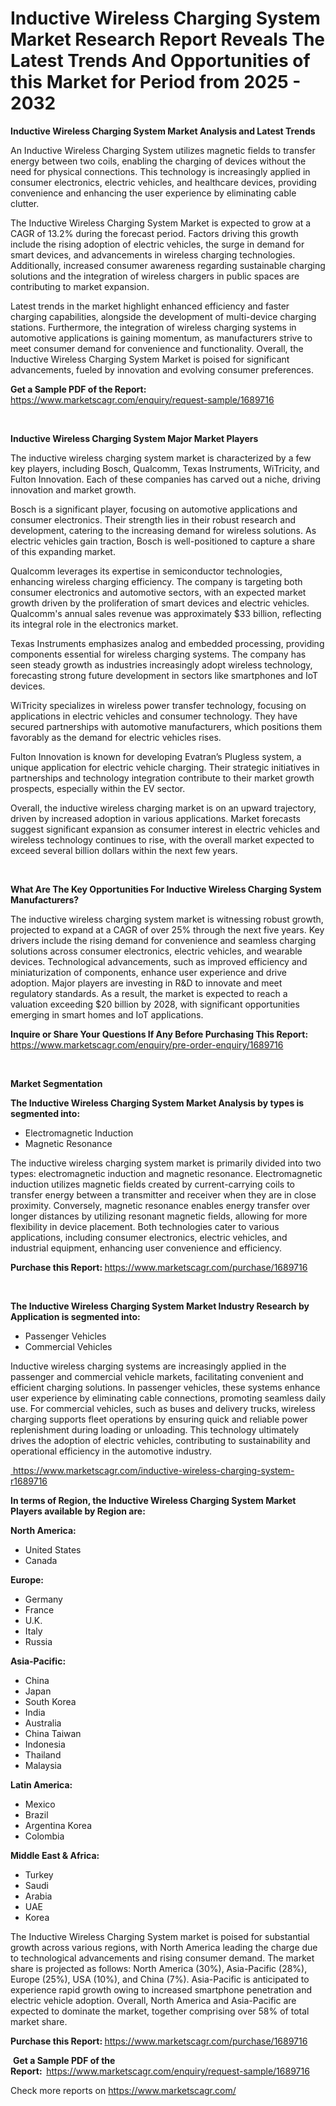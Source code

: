 <p><h1>Inductive Wireless Charging System Market Research Report Reveals The Latest Trends And Opportunities of this Market for Period from 2025 - 2032</h1></p><p><strong>Inductive Wireless Charging System Market Analysis and Latest Trends</strong></p>
<p><p>An Inductive Wireless Charging System utilizes magnetic fields to transfer energy between two coils, enabling the charging of devices without the need for physical connections. This technology is increasingly applied in consumer electronics, electric vehicles, and healthcare devices, providing convenience and enhancing the user experience by eliminating cable clutter.</p><p>The Inductive Wireless Charging System Market is expected to grow at a CAGR of 13.2% during the forecast period. Factors driving this growth include the rising adoption of electric vehicles, the surge in demand for smart devices, and advancements in wireless charging technologies. Additionally, increased consumer awareness regarding sustainable charging solutions and the integration of wireless chargers in public spaces are contributing to market expansion.</p><p>Latest trends in the market highlight enhanced efficiency and faster charging capabilities, alongside the development of multi-device charging stations. Furthermore, the integration of wireless charging systems in automotive applications is gaining momentum, as manufacturers strive to meet consumer demand for convenience and functionality. Overall, the Inductive Wireless Charging System Market is poised for significant advancements, fueled by innovation and evolving consumer preferences.</p></p>
<p><strong>Get a Sample PDF of the Report:&nbsp;</strong> <a href="https://www.marketscagr.com/enquiry/request-sample/1689716?utm_campaign=1889&utm_medium=2&utm_source=Github&utm_content=ia&utm_term=07012025&utm_id=inductive-wireless-charging-system">https://www.marketscagr.com/enquiry/request-sample/1689716</a></p>
<p>&nbsp;</p>
<p><strong>Inductive Wireless Charging System Major Market Players</strong></p>
<p><p>The inductive wireless charging system market is characterized by a few key players, including Bosch, Qualcomm, Texas Instruments, WiTricity, and Fulton Innovation. Each of these companies has carved out a niche, driving innovation and market growth.</p><p>Bosch is a significant player, focusing on automotive applications and consumer electronics. Their strength lies in their robust research and development, catering to the increasing demand for wireless solutions. As electric vehicles gain traction, Bosch is well-positioned to capture a share of this expanding market.</p><p>Qualcomm leverages its expertise in semiconductor technologies, enhancing wireless charging efficiency. The company is targeting both consumer electronics and automotive sectors, with an expected market growth driven by the proliferation of smart devices and electric vehicles. Qualcomm's annual sales revenue was approximately $33 billion, reflecting its integral role in the electronics market.</p><p>Texas Instruments emphasizes analog and embedded processing, providing components essential for wireless charging systems. The company has seen steady growth as industries increasingly adopt wireless technology, forecasting strong future development in sectors like smartphones and IoT devices.</p><p>WiTricity specializes in wireless power transfer technology, focusing on applications in electric vehicles and consumer technology. They have secured partnerships with automotive manufacturers, which positions them favorably as the demand for electric vehicles rises.</p><p>Fulton Innovation is known for developing Evatran’s Plugless system, a unique application for electric vehicle charging. Their strategic initiatives in partnerships and technology integration contribute to their market growth prospects, especially within the EV sector.</p><p>Overall, the inductive wireless charging market is on an upward trajectory, driven by increased adoption in various applications. Market forecasts suggest significant expansion as consumer interest in electric vehicles and wireless technology continues to rise, with the overall market expected to exceed several billion dollars within the next few years.</p></p>
<p>&nbsp;</p>
<p><strong>What Are The Key Opportunities For Inductive Wireless Charging System Manufacturers?</strong></p>
<p><p>The inductive wireless charging system market is witnessing robust growth, projected to expand at a CAGR of over 25% through the next five years. Key drivers include the rising demand for convenience and seamless charging solutions across consumer electronics, electric vehicles, and wearable devices. Technological advancements, such as improved efficiency and miniaturization of components, enhance user experience and drive adoption. Major players are investing in R&D to innovate and meet regulatory standards. As a result, the market is expected to reach a valuation exceeding $20 billion by 2028, with significant opportunities emerging in smart homes and IoT applications.</p></p>
<p><strong>Inquire or Share Your Questions If Any Before Purchasing This Report:</strong> <a href="https://www.marketscagr.com/enquiry/pre-order-enquiry/1689716?utm_campaign=1889&utm_medium=2&utm_source=Github&utm_content=ia&utm_term=07012025&utm_id=inductive-wireless-charging-system">https://www.marketscagr.com/enquiry/pre-order-enquiry/1689716</a></p>
<p>&nbsp;</p>
<p><strong>Market Segmentation</strong></p>
<p><strong>The Inductive Wireless Charging System Market Analysis by types is segmented into:</strong></p>
<p><ul><li>Electromagnetic Induction</li><li>Magnetic Resonance</li></ul></p>
<p><p>The inductive wireless charging system market is primarily divided into two types: electromagnetic induction and magnetic resonance. Electromagnetic induction utilizes magnetic fields created by current-carrying coils to transfer energy between a transmitter and receiver when they are in close proximity. Conversely, magnetic resonance enables energy transfer over longer distances by utilizing resonant magnetic fields, allowing for more flexibility in device placement. Both technologies cater to various applications, including consumer electronics, electric vehicles, and industrial equipment, enhancing user convenience and efficiency.</p></p>
<p><strong>Purchase this Report:&nbsp;</strong><a href="https://www.marketscagr.com/purchase/1689716?utm_campaign=1889&utm_medium=2&utm_source=Github&utm_content=ia&utm_term=07012025&utm_id=inductive-wireless-charging-system">https://www.marketscagr.com/purchase/1689716</a></p>
<p>&nbsp;</p>
<p><strong>The Inductive Wireless Charging System Market Industry Research by Application is segmented into:</strong></p>
<p><ul><li>Passenger Vehicles</li><li>Commercial Vehicles</li></ul></p>
<p><p>Inductive wireless charging systems are increasingly applied in the passenger and commercial vehicle markets, facilitating convenient and efficient charging solutions. In passenger vehicles, these systems enhance user experience by eliminating cable connections, promoting seamless daily use. For commercial vehicles, such as buses and delivery trucks, wireless charging supports fleet operations by ensuring quick and reliable power replenishment during loading or unloading. This technology ultimately drives the adoption of electric vehicles, contributing to sustainability and operational efficiency in the automotive industry.</p></p>
<p><a href="https://www.marketscagr.com/inductive-wireless-charging-system-r1689716?utm_campaign=1889&utm_medium=2&utm_source=Github&utm_content=ia&utm_term=07012025&utm_id=inductive-wireless-charging-system">&nbsp;https://www.marketscagr.com/inductive-wireless-charging-system-r1689716</a></p>
<p><strong>In terms of Region, the Inductive Wireless Charging System Market Players available by Region are:</strong></p>
<p>
    <p> <strong> North America: </strong>
        <ul>
            <li>United States</li>
            <li>Canada</li>
        </ul>
        </p> 
    <p> <strong> Europe: </strong>
        <ul>
            <li>Germany</li>
            <li>France</li>
            <li>U.K.</li>
            <li>Italy</li>
            <li>Russia</li>
        </ul>
        </p> 
    <p> <strong> Asia-Pacific: </strong>
        <ul>
            <li>China</li>
            <li>Japan</li>
            <li>South Korea</li>
            <li>India</li>
            <li>Australia</li>
            <li>China Taiwan</li>
            <li>Indonesia</li>
            <li>Thailand</li>
            <li>Malaysia</li>
        </ul>
        </p> 
    <p> <strong> Latin America: </strong>
        <ul>
            <li>Mexico</li>
            <li>Brazil</li>
            <li>Argentina Korea</li>
            <li>Colombia</li>
        </ul>
        </p> 
    <p> <strong> Middle East & Africa: </strong>
        <ul>
            <li>Turkey</li>
            <li>Saudi</li>
            <li>Arabia</li>
            <li>UAE</li>
            <li>Korea</li>
        </ul>
    </p>
    </p>
<p><p>The Inductive Wireless Charging System market is poised for substantial growth across various regions, with North America leading the charge due to technological advancements and rising consumer demand. The market share is projected as follows: North America (30%), Asia-Pacific (28%), Europe (25%), USA (10%), and China (7%). Asia-Pacific is anticipated to experience rapid growth owing to increased smartphone penetration and electric vehicle adoption. Overall, North America and Asia-Pacific are expected to dominate the market, together comprising over 58% of total market share.</p></p>
<p><strong>Purchase this Report: </strong><a href="https://www.marketscagr.com/purchase/1689716?utm_campaign=1889&utm_medium=2&utm_source=Github&utm_content=ia&utm_term=07012025&utm_id=inductive-wireless-charging-system">https://www.marketscagr.com/purchase/1689716</a></p>
<p>&nbsp;<strong>Get a Sample PDF of the Report:&nbsp;&nbsp;</strong><a href="https://www.marketscagr.com/enquiry/request-sample/1689716?utm_campaign=1889&utm_medium=2&utm_source=Github&utm_content=ia&utm_term=07012025&utm_id=inductive-wireless-charging-system">https://www.marketscagr.com/enquiry/request-sample/1689716</a></p>
<p><strong></strong></p>
<p>Check more reports on <a href="https://www.marketscagr.com/?utm_campaign=1889&utm_medium=2&utm_source=Github&utm_content=ia&utm_term=07012025&utm_id=inductive-wireless-charging-system">https://www.marketscagr.com/</a></p>